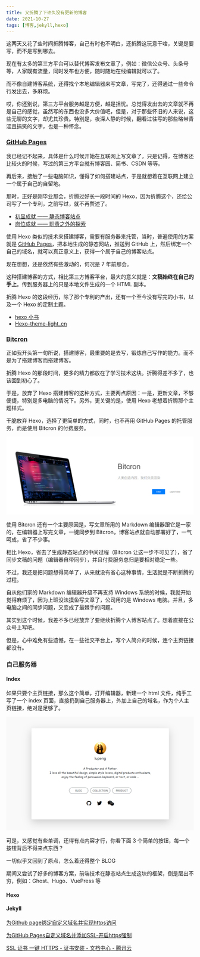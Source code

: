 ```yaml
---
title: 又折腾了下许久没有更新的博客
date: 2021-10-27
tags: [博客,jekyll,hexo]
---
```


这两天又花了些时间折腾博客，自己有时也不明白，还折腾这玩意干啥，关键是要写，而不是写到哪去。
<!-- more -->

现在有太多的第三方平台可以替代博客发布文章了，例如：微信公众号、头条号等，人家既有流量，同时发布也方便，随时随地在线编辑就可以了。

而不像自建博客系统，还得找个本地编辑器来写文章，写完了，还得通过一些命令行发出去，多麻烦。

哎，你还别说，第三方平台服务越是方便，越是担忧。总觉得发出去的文章就不再是自己的感觉，虽然写的东西也没多大价值吧，但是，对于那些怀旧的人来说，这些无聊的文字，却尤其珍贵。特别是，夜深人静的时候，翻看过往写的那些略带青涩且搞笑的文字，也是一种怀念。

### [GitHub Pages](https://docs.github.com/cn/pages/getting-started-with-github-pages/about-github-pages)

我已经记不起来，具体是什么时候开始在互联网上写文章了，只是记得，在博客还比较火的时候，写过的第三方平台就有博客园、简书、CSDN 等等。

再后来，接触了一些电脑知识，懂得了如何搭建站点，于是就想着在互联网上建立一个属于自己的自留地。

那时，正好是刚毕业那会，折腾过好长一段时间的 Hexo，因为折腾这个，还给公司写了一个专利，之前写过，就不再赘述了。

- [初显成就 —— 静态博客站点](https://mp.weixin.qq.com/s?__biz=MjM5MDQ4NjUwMg==&mid=2649197647&idx=1&sn=4d76c07130362b81198777cbcd77990c&chksm=be5736c68920bfd088fff5f585772030bcd2b80583cb1a31bb0c62df2c2170076d9a525f9b8d&scene=178&cur_album_id=1337905242612269057#rd)
- [岗位成就 —— 职责之外的探索](https://mp.weixin.qq.com/s?__biz=MjM5MDQ4NjUwMg==&mid=2649197657&idx=1&sn=06500cd46baeff360bf02b2bf5e9fe7f&chksm=be5736d08920bfc62e2b752a298e379fd2aba55310fc1a1e128d57ac2f75c635c0ec97a63a63&token=1584174037&lang=zh_CN#rd)

使用 Hexo 类似的技术来搭建博客，需要有服务器来托管，当时，普遍使用的方案就是 [GitHub Pages](https://docs.github.com/cn/pages/getting-started-with-github-pages/about-github-pages)，把本地生成的静态网站，推送到 GitHub 上，然后绑定一个自己的域名，就可以真正意义上，获得一个属于自己的博客站点。

现在想想，还是依然有些激动的，何况是 7 年前那会。

这种搭建博客的方式，相比第三方博客平台，最大的意义就是：**文稿始终在自己的手上**。传到服务器上的只是本地文件生成的一个 HTML 副本。

折腾 Hexo 的这段经历，除了那个专利的产出，还有一个至今没有写完的小书，以及一个 Hexo 的定制主题。

- [hexo 小书](https://hexo.course.90byte.com/)
- [Hexo-theme-light_cn](https://github.com/pengloo53/Hexo-theme-light_cn)

### [Bitcron](https://www.bitcron.com/)

正如我开头第一句所说，搭建博客，最重要的是去写，锻炼自己写作的能力。而不是为了搭建博客而搭建博客。

折腾 Hexo 的那段时间，更多的精力都放在了学习技术这块。折腾得差不多了，也该回到初心了。

于是，放弃了 Hexo 搭建博客的这种方式，主要两点原因：一是，更新文章，不够便捷，特别是多电脑的情况下。另外，更关键的是，使用 Hexo 老想着折腾那个主题样式。

干脆放弃 Hexo，选择了更简单的方式，同时，也不再用 GitHub Pages 的托管服务，而是使用 Bitcron 的付费服务。

![](/image/2021-10-27-blog-to-jekyll/image-20211027162109269.png)

使用 Bitcron 还有一个主要原因是，写文章所用的 Markdown 编辑器跟它是一家的，在编辑器上写完文章，一键同步到 Bitcron，博客站点就自动部署好了，一气呵成，省了不少事。

相比 Hexo，省去了生成静态站点的中间过程（Bitcron 让这一步不可见了），省了同步文稿的问题（编辑器自带同步），并且付费服务总归是要相对稳定一些。

不过，我还是把问题想得简单了，从来就没有省心这种事情，生活就是不断折腾的过程。

自从他们家的 Markdown 编辑器升级不再支持 Windows 系统的时候，我就开始觉得麻烦了，因为上班没法摸鱼写文章了，公司用的是 Windows 电脑。并且，多电脑之间的同步问题，又变成了最棘手的问题。

其实到这个时候，我差不多已经放弃了要继续折腾个人博客站点了。想着直接在公众号上写吧。

但是，心中难免有些遗憾，在一些社交平台上，写个人简介的时候，连个主页链接都没有。

### 自己服务器
#### Index

如果只要个主页链接，那么这个简单，打开编辑器，新建一个 html 文件，纯手工写了一个 index 页面，直接扔到自己服务器上，外加上自己的域名，作为个人主页链接，绝对是足够了。

![](/image/2021-10-27-blog-to-jekyll/image-20211027175547322.png)

可是，又感觉有些单调，还得有点内容才行，你看下面 3 个简单的按钮，每一个按钮背后不得来点东西？

一切似乎又回到了原点，怎么着还得整个 BLOG

期间又尝试了好多的博客方案，前端技术在静态站点生成这块的框架，倒是层出不穷，例如：Ghost、Hugo、VuePress 等

#### Hexo



#### Jekyll







[为Github page绑定自定义域名并实现https访问](https://blog.csdn.net/yucicheung/article/details/79560027)

[为GitHub Pages自定义域名并添加SSL-开启https强制](https://javef.github.io/2018/04/%E4%B8%BAGitHub-Pages%E8%87%AA%E5%AE%9A%E4%B9%89%E5%9F%9F%E5%90%8D%E5%B9%B6%E6%B7%BB%E5%8A%A0SSL-%E5%BC%80%E5%90%AFHTTPS%E5%BC%BA%E5%88%B6/#:~:text=%E9%BB%98%E8%AE%A4%E6%83%85%E5%86%B5%E4%B8%8B%E4%BD%BF%E7%94%A8GitHub%20Pages%E7%9A%84%E7%BB%99%E5%AE%9A%E5%9F%9F%E5%90%8D%E5%88%99%E6%94%AF%E6%8C%81http%E5%92%8Chttps%E4%B8%A4%E7%A7%8D%E5%8D%8F%E8%AE%AE%EF%BC%8C%E4%BD%86%E6%98%AF%E5%A6%82%E6%9E%9C%E4%BD%BF%E7%94%A8%E8%87%AA%E5%AE%9A%E4%B9%89%E5%9F%9F%E5%90%8D%E7%9A%84%E8%AF%9D%EF%BC%8C%E5%88%99%E5%8F%AA%E8%83%BD%E9%80%9A%E8%BF%87%20http%3A%2F%2F%20%E8%AE%BF%E9%97%AE%EF%BC%8C%E4%B9%9F%E5%B0%B1%E6%98%AF%E8%AF%B4%E6%88%91%E4%BB%AC%E5%9C%A8%20Github%E4%B8%8A%E6%90%AD%E5%BB%BA%20Hexo,%E6%88%96Jekyll%20%E4%B8%BB%E9%A2%98%E5%8D%9A%E5%AE%A2%20%E5%90%8E%EF%BC%8C%E9%80%9A%E8%BF%87%20CNAME%20%E7%BB%91%E5%AE%9A%E4%B8%AA%E4%BA%BA%E5%9F%9F%E5%90%8D%E5%90%8E%EF%BC%8C%E6%88%91%E4%BB%AC%E5%8F%AA%E8%83%BD%E9%80%9A%E8%BF%87%20http%3A%2F%2F%20%E5%9F%9F%E5%90%8D%E6%9D%A5%E8%AE%BF%E9%97%AE%E3%80%82)

[SSL 证书 一键 HTTPS - 证书安装 - 文档中心 - 腾讯云](https://cloud.tencent.com/document/product/400/58062)